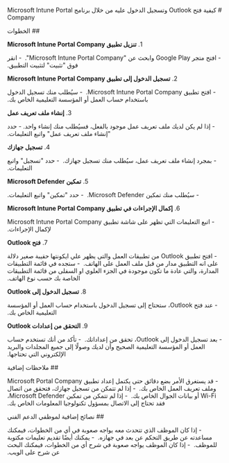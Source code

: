 &#x202b; # كيفية فتح Outlook وتسجيل الدخول عليه من خلال برنامج Microsoft Intune Portal Company

&#x202b; ## الخطوات

&#x202b; 1. **تنزيل تطبيق Microsoft Intune Portal Company**

&#x202b; - افتح متجر Google Play وابحث عن "Microsoft Intune Portal Company".
&#x202b; - انقر فوق "تثبيت" لتثبيت التطبيق.

&#x202b; 2. **تسجيل الدخول إلى تطبيق Microsoft Intune Portal Company**

&#x202b; - افتح تطبيق Microsoft Intune Portal Company.
&#x202b; - سيُطلب منك تسجيل الدخول باستخدام حساب العمل أو المؤسسة التعليمية الخاص بك.

&#x202b; 3. **إنشاء ملف تعريف عمل**

&#x202b; - إذا لم يكن لديك ملف تعريف عمل موجود بالفعل، فسيُطلب منك إنشاء واحد.
&#x202b; - حدد "إنشاء ملف تعريف عمل" واتبع التعليمات.

&#x202b; 4. **تسجيل جهازك**

&#x202b; - بمجرد إنشاء ملف تعريف عمل، سيُطلب منك تسجيل جهازك.
&#x202b; - حدد "تسجيل" واتبع التعليمات.

&#x202b; 5. **تمكين Microsoft Defender**

&#x202b; - سيُطلب منك تمكين Microsoft Defender.
&#x202b; - حدد "تمكين" واتبع التعليمات.

&#x202b; 6. **إكمال الإجراءات في تطبيق Microsoft Intune Portal Company**

&#x202b; - اتبع التعليمات التي تظهر على شاشة تطبيق Microsoft Intune Portal Company لإكمال الإجراءات.

&#x202b; 7. **فتح Outlook**

&#x202b; - افتح تطبيق Outlook من تطبيقات العمل والتى يظهر علي ايكونتها حقيبة صغير دلالة على انه التطبيق مدار من قبل ملف العمل على الهاتف.
&#x202b; - ستجده في قائمة التطبيقات المدارة، والتي عادة ما تكون موجودة في الجزء العلوي او السفلى من قائمة التطبيقات الخاصة بك حسب نوع الهاتف.

&#x202b; 8. **تسجيل الدخول إلى Outlook**

&#x202b; - عند فتح Outlook، ستحتاج إلى تسجيل الدخول باستخدام حساب العمل أو المؤسسة التعليمية الخاص بك.

&#x202b; 9. **التحقق من إعدادات Outlook**

&#x202b; - بعد تسجيل الدخول إلى Outlook، تحقق من إعداداتك.
&#x202b; - تأكد من أنك تستخدم حساب العمل أو المؤسسة التعليمية الصحيح وأن لديك وصولًا إلى جميع المجلدات والبريد الإلكتروني التي تحتاجها.

&#x202b; ## ملاحظات إضافية

&#x202b; - قد يستغرق الأمر بضع دقائق حتى يكتمل إعداد تطبيق Microsoft Portal Company وملف تعريف العمل الخاص بك.
&#x202b; - إذا لم تتمكن من تسجيل جهازك، فتحقق من اتصال Wi-Fi أو بيانات الجوال الخاص بك.
&#x202b; - إذا لم تتمكن من تمكين Microsoft Defender، فقد تحتاج إلى الاتصال بمسؤول تكنولوجيا المعلومات الخاص بك.

&#x202b; ## نصائح إضافية لموظفي الدعم الفني

&#x202b; - إذا كان الموظف الذي تتحدث معه يواجه صعوبة في أي من الخطوات، فيمكنك مساعدته عن طريق التحكم عن بعد في جهازه.
&#x202b; - يمكنك أيضًا تقديم تعليمات مكتوبة للموظف.
&#x202b; - إذا كان الموظف يواجه صعوبة في شرح أي من الخطوات، فيمكنك البحث عن شرح على الويب.
